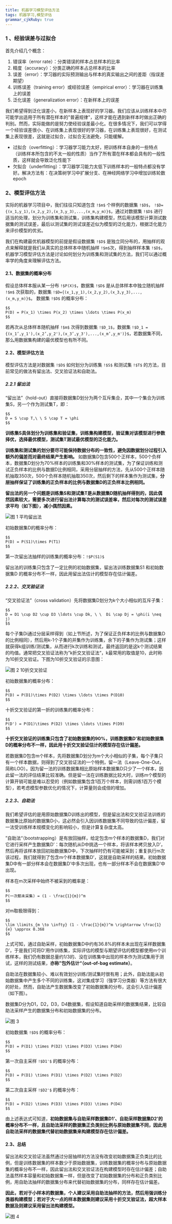```yaml
---
title: 机器学习模型评估方法
tags: 机器学习,模型评估
grammar_cjkRuby: true
---
```


### 1 、经验误差与过拟合

首先介绍几个概念：

 1. 错误率（error rate）：分类错误的样本占总样本的比率
 2. 精度（accuracy）：分类正确的样本占总样本的比率
 3. 误差（error）：学习器的实际预测输出与样本的真实输出之间的差距（指误差期望）
 4. 训练误差（training error）或经验误差（empirical error）：学习器在训练集上的误差
 5. 泛化误差（generalization error）：在新样本上的误差

我们希望得到泛化误差小，在新样本上表现好的学习器。我们应该从训练样本中尽可能学出适用于所有潜在样本的"普遍规律"，这样才能在遇到新样本时做出正确的判别。然而，实际能做的是努力使经验误差最小化。在很多情况下，我们可以学得一个经验误差很小、在训练集上表现很好的学习器，在训练集上表现很好，在测试集上表现很差，这就是过拟合，过拟合无法避免，只能缓解。

 - 过拟合（overfitting）：学习器学习能力太好，把训练样本自身的一些特点（训练样本所包含的不太一般的性质）当作了所有潜在样本都会具有的一般性质，这样就会导致泛化性能下
 - 欠拟合（underfitting）：学习器学习能力太低下训练样本的一般特点都没有学好。解决方法有：在决策树学习中扩展分支、在神经网络学习中增加训练轮数epoch

### 2、模型评估方法

实际的机器学习项目中，我们往往只知道包含 `!$m$` 个样例的数据集 `!$D$`， `!$D={(x_1,y_1),(x_2,y_2),(x_3,y_3),...,(x_m,y_m)}$`，通过对数据集 `!$D$` 进行适当的处理，划分为训练集和测试集，训练集构建模型，然后用该模型计算测试数据集的测试误差，最后以测试集的测试误差近似为模型的泛化能力，根据泛化能力来评价模型的优劣。

我们在构建最优机器模型的前提是假设数据集 `!$D$` 是独立同分布的，用抽样的观点来解释就是我们从真实的总体样本中随机抽样 `!$m$`次，得到抽样样本集 `!$D$`，机器学习模型评估方法是讨论如何划分为训练集和测试集的方法，我们可以通过概率学的角度来理解评估方法。

#### 2.1、数据集的概率分布

假设总体样本服从某一分布 `!$P(X)$`，数据集 `!$D$` 是从总体样本中独立随机抽样 `!$m$` 次获取的，数据集 `!$D={(x_1,y_1),(x_2,y_2),(x_3,y_3),...,(x_m,y_m)}$`。
数据集 `!$D$` 的概率分布：
```mathjax!
$$
P(D) = P(x_1) \times P(x_2) \times \ldots \times P(x_m)
$$
```
若再次从总体样本随机抽样 `!$m$` 次得到数据集 `!$D_1$`，数据集 `!$D_1 = {(x_1’,y_1'),(x_2’,y_2'),(x_3’,y_3'),...,(x_m’,y_m')}$`，若数据集不同，那么用数据集构建的最优模型也有所不同。

#### 2.2、模型评估方法

模型评估方法是对数据集 `!$D$` 如何划分为训练集 `!$S$` 和测试集 `!$T$` 的方法，目前常见的做法有留出法、交叉验证法和自助法。

##### 2.2.1 留出法

“留出法”（hold-out）直接将数据集D划分为两个互斥集合，其中一个集合为训练集S，另一个作为测试集T，即：
```mathjax!
$$
D = S \cup T,\ \ S \cap T = \phi
$$
```
**训练集S具体划分为训练集和验证集，训练集构建模型，验证集对该模型进行参数择优，选择最优模型，测试集T测试最优模型的泛化能力。**

**训练集和测试集的划分要尽可能保持数据分布的一致性，避免因数据划分过程引入额外的偏差而对最终结果产生影响。** 如数据集D包含500个正样本，500个负样本，数据集D划分为70%样本的训练集和30%样本的测试集，为了保证训练和测试正负样本的比例与数据D比例相同，采用分层抽样的方法，先从500个正样本随机抽取350次，500个负样本随机抽取350次，然后剩下的样本集作为测试集，**分层抽样保证了训练集的正负样本的比例与数据集D的正负样本比例相同。**

**留出法的另一个问题是训练集S和测试集T是从数据集D随机抽样得到的，因此偶然因素较大，需要多次进行留出法计算每次的测试误差率，然后对每次的测试误差求平均（如下图），减小偶然因素。**

![图 1 平均留出法](./images/平均留出法.jpg)

初始数据集D的概率分布：
```mathjax!
$$
P(D) = P(S1)\times P(T1)
$$
```
第一次留出法抽样的训练集的概率分布：`!$P(S1)$`

留出法的训练集只包含了一定比例的初始数据集，留出法训练数据集S1 和初始数据集D 的概率分布不一样，因此用留出法估计的模型存在估计偏差。

##### 2.2.2、交叉验证法

“交叉验证法”（cross validation）先将数据集D划分为k个大小相似的互斥子集：
```mathjax!
$$
D = D1 \cup D2 \cup D3 \ldots \cup Dk, \ \  Di \cap Dj = \phi(i \neq j)
$$
```
每个子集Di通过分层采样得到（如上节所述，为了保证正负样本的比例与数据集D的比例相同），然后用k-1个子集的并集作为训练集，余下的子集作为测试集；这样就获得k组训练/测试集，从而进行k次训练和测试，最终返回的是这k个测试结果的均值。通常把交叉验证法称为”k折交叉验证法“，k最常用的取值是10，此时称为10折交叉验证。下图为10折交叉验证的示意图：

![图 2 10折交叉验证](./images/10.jpg)

初始数据集的概率分布：
```mathjax!
$$
P(D) = P(D1)\times P(D2) \times \ldots \times P(D10)
$$
```

十折交叉验证的第一折的训练集的概率分布：
```mathjax!
$$
P(D') = P(D1)\times P(D2) \times \ldots \times P(D9)
$$
```

**十折交叉验证的训练集只包含了初始数据集的90%，训练数据集D’和初始数据集D的概率分布不一样，因此用十折交叉验证估计的模型存在估计偏差。**

若数据集D包含m个样本，先将数据集D划分为m个大小相似的子集，每个子集只有一个样本数据，则得到了交叉验证法的一个特例，留一法（Leave-One-Out，简称LOO）。因为留一法的训练数据集相比原始样本数据集D只少了一个样本，因此留一法的评估结果比较准确。但是留一法在训练数据比较大时，训练m个模型的计算开销可能是难以忍受的（例如数据集包含1百万个样本，则需训练1百万个模型），若考虑模型参数优化的情况下，计算量则会成倍的增加。

##### 2.2.3、自助法

我们希望评估的是用原始数据集D训练出的模型，但是留出法和交叉验证法训练的数据集比原始的数据集D小，这必然会引入因训练数据集不同导致的估计偏差，留一法受训练样本规模变化的影响较小，但是计算复杂度太高。

”自助法“（bootstrapping）是有放回抽样，给定包含m个样本的数据集D，我们对它进行采样产生数据集D’：每次随机从D中挑选一个样本，将该样本拷贝放入D’，然后再将该样本放回初始数据集D中，下次抽样时仍有可能被采到；重复执行m次该过程，我们就得到了包含m个样本数据集D’，这就是自助采样的结果。初始数据集D中有一部分样本会在数据集D’中多次出现，也有一部分样本不会在数据集D’中出现。

样本在m次采样中始终不被采到的概率是：
```mathjax!
$$
P(一次都未采集) = (1 - \frac{1}{m})^m
$$
```
对m取极限得到：
```mathjax!
$$
\lim \limits_{m \to \infty} (1 - \frac{1}{m})^m \rightarrow \frac{1}{e} \approx 0.368
$$
```

上式可知，通过自助采样，初始数据集D中约有36.8%的样本未出现在采样数据集D’，于是我们可将D’用作训练集，实际评估的模型与期望评估的模型都使用m个训练样本，我们仍有数据总量约1/3的、没在训练集中出现的样本作为测试集用于测试，这样的测试结果，**亦称”包外估计“（out-of-bag estimate）**。

自助法在数据集较小、难以有效划分训练/测试集时很有用；此外，自助法能从初始数据集中产生多个不同的训练集，这对集成学习（强学习分类器）等方法有很大的好处，然而，自助法产生数据集改变了初始数据集的分布，这会引入估计偏差（如下图）。

数据集D分为D1，D2，D3，D4数据集，假设知道自助采样的数据集结果，比较自助法采样产生的数据集分布和初始数据集的分布。

![图 3](./images/图3.jpg)

初始数据集 `!$D$` 的概率分布：
```mathjax!
$$
P(D) = P(D1) \times P(D2) \times P(D3) \times P(D4)
$$
```
第一次自主采样 `!$D1'$` 的概率分布：
```mathjax!
$$
P(D) = P(D1) \times P(D1) \times P(D2) \times P(D2)
$$
```
第二次自主采样 `!$D2'$` 的概率分布：
```mathjax!
$$
P(D) = P(D2) \times P(D3) \times P(D3) \times P(D4)
$$
```

由上述表达式可知道，**初始数据集与自助采样数据集D1’、自助采样数据集D2’的概率分布不一样，且自助法采样的数据集正负类别比例与原始数据集不同，因此用自助法采样的数据集代替初始数据集来构建模型存在估计偏差。**

#### 2.3、总结

留出法和交叉验证法虽然通过分层抽样的方法没有改变初始数据集正负类比的比例，但是训练数据集的样本数少于原始数据集，训练数据集的概率分布与原始数据集的概率分布不一样，因此留出法和交叉验证法在构建模型时存在估计偏差；自助法虽然样本容量和初始数据集一样，但是改变了初始数据集的分布和正负类别比例，用自助法抽样的数据集分布来代替初始数据集的分布，同样存在估计偏差。

**因此，若对于小样本的数据集，个人建议采用自助法抽样的方法，然后用强训练分类器构建模型；若对于大一点的样本数据集则建议采用十折交叉验证法，超大样本数据及则建议采用留出法构建模型。**

![图 4](./images/图_4.jpg)